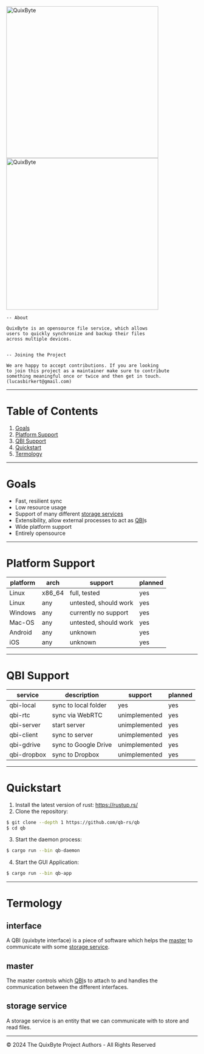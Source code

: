 <img src="https://raw.githubusercontent.com/qb-rs/.github/main/profile/quixbyte_full_light.svg#gh-dark-mode-only" alt="QuixByte" width="400px"/>
<img src="https://raw.githubusercontent.com/qb-rs/.github/main/profile/quixbyte_full.svg#gh-light-mode-only" alt="QuixByte" width="400px"/>

```
-- About

QuixByte is an opensource file service, which allows
users to quickly synchronize and backup their files
across multiple devices.


-- Joining the Project

We are happy to accept contributions. If you are looking
to join this project as a maintainer make sure to contribute
something meaningful once or twice and then get in touch.
(lucasbirkert@gmail.com)
```

----

# Table of Contents

1. [Goals](#goals)
2. [Platform Support](#platform-support)
3. [QBI Support](#qbi-support)
4. [Quickstart](#quickstart)
5. [Termology](#termology)

----

# Goals

- Fast, resilient sync
- Low resource usage
- Support of many different [storage services](#termology-storage-service)
- Extensibility, allow external processes to act as [QBI](#termology-interface)s
- Wide platform support
- Entirely opensource

----

# Platform Support

<!-- TODO: tidy this -->

platform|arch|support|planned
---|---|---|---
Linux|x86_64|full, tested|yes
Linux|any|untested, should work|yes
Windows|any|currently no support|yes
Mac-OS|any|untested, should work|yes
Android|any|unknown|yes
iOS|any|unknown|yes

----

# QBI Support

<!-- TODO: tidy this -->

service|description|support|planned
---|---|---|---
qbi-local|sync to local folder|yes|yes
qbi-rtc|sync via WebRTC|unimplemented|yes
qbi-server|start server|unimplemented|yes
qbi-client|sync to server|unimplemented|yes
qbi-gdrive|sync to Google Drive|unimplemented|yes
qbi-dropbox|sync to Dropbox|unimplemented|yes

----

# Quickstart

1. Install the latest version of rust: https://rustup.rs/
2. Clone the repository:
```sh
$ git clone --depth 1 https://github.com/qb-rs/qb
$ cd qb
```
3. Start the daemon process:
```sh
$ cargo run --bin qb-daemon
```
4. Start the GUI Application:
```sh
$ cargo run --bin qb-app
```

----

# Termology

<h2 id="termology-interface">interface</h2>

A QBI (quixbyte interface) is a piece of software which helps the [master](#termology-master)
to communicate with some [storage service](#termology-storage-service).

<h2 id="termology-master">master</h2>

The master controls which [QBI](#termology-interface)s to attach to and handles the communication
between the different interfaces.

<h2 id="termology-storage-service">storage service</h2>

A storage service is an entity that we can communicate with to store and read files.

----

&copy; 2024 The QuixByte Project Authors - All Rights Reserved
